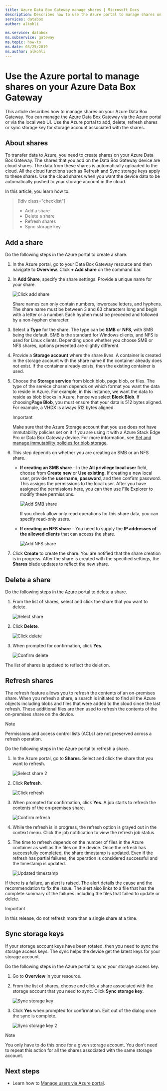 ```yaml
---
title: Azure Data Box Gateway manage shares | Microsoft Docs 
description: Describes how to use the Azure portal to manage shares on your Azure Data Box Gateway.
services: databox
author: alkohli

ms.service: databox
ms.subservice: gateway
ms.topic: how-to
ms.date: 03/25/2019
ms.author: alkohli
---
```

# Use the Azure portal to manage shares on your Azure Data Box Gateway 

This article describes how to manage shares on your Azure Data Box Gateway. You can manage the Azure Data Box Gateway via the Azure portal or via the local web UI. Use the Azure portal to add, delete, refresh shares or sync storage key for storage account associated with the shares.

## About shares

To transfer data to Azure, you need to create shares on your Azure Data Box Gateway. The shares that you add on the Data Box Gateway device are cloud shares. The data from these shares is automatically uploaded to the cloud. All the cloud functions such as Refresh and Sync storage keys apply to these shares. Use the cloud shares when you want the device data to be automatically pushed to your storage account in the cloud.

In this article, you learn how to:

> [!div class="checklist"]
> * Add a share
> * Delete a share
> * Refresh shares
> * Sync storage key


## Add a share

Do the following steps in the Azure portal to create a share.

1. In the Azure portal, go to your Data Box Gateway resource and then navigate to **Overview**. Click **+ Add share** on the command bar.
2. In **Add Share**, specify the share settings. Provide a unique name for your share. 

    ![Click add share](media/data-box-gateway-manage-shares/add-share-1.png)

    Share names can only contain numbers, lowercase letters, and hyphens. The share name must be between 3 and 63 characters long and begin with a letter or a number. Each hyphen must be preceded and followed by a non-hyphen character.

3. Select a **Type** for the share. The type can be **SMB** or **NFS**, with SMB being the default. SMB is the standard for Windows clients, and NFS is used for Linux clients. Depending upon whether you choose SMB or NFS shares, options presented are slightly different.

4. Provide a **Storage account** where the share lives. A container is created in the storage account with the share name if the container already does not exist. If the container already exists, then the existing container is used.  

5. Choose the **Storage service** from block blob, page blob, or files. The type of the service chosen depends on which format you want the data to reside in Azure. For example, in this instance, we want the data to reside as blob blocks in Azure, hence we select **Block Blob**. If choosing**Page Blob**, you must ensure that your data is 512 bytes aligned. For example, a VHDX is always 512 bytes aligned.

   > [!IMPORTANT]
   > Make sure that the Azure Storage account that you use does not have immutability policies set on it if you are using it with a Azure Stack Edge Pro or Data Box Gateway device. For more information, see [Set and manage immutability policies for blob storage](../storage/blobs/storage-blob-immutability-policies-manage.md).

6. This step depends on whether you are creating an SMB or an NFS share.
    - **If creating an SMB share** - In the **All privilege local user** field, choose from **Create new** or **Use existing**. If creating a new local user, provide the **username**, **password**, and then confirm password. This assigns the permissions to the local user. After you have assigned the permissions here, you can then use File Explorer to modify these permissions.

        ![Add SMB share](media/data-box-gateway-manage-shares/add-share-2.png)

        If you check allow only read operations for this share data, you can specify read-only users.
    - **If creating an NFS share** - You need to supply the **IP addresses of the allowed clients** that can access the share.

        ![Add NFS share](media/data-box-gateway-manage-shares/add-share-3.png)

7. Click **Create** to create the share. You are notified that the share creation is in progress. After the share is created with the specified settings, the **Shares** blade updates to reflect the new share.
 
## Delete a share

Do the following steps in the Azure portal to delete a share.

1. From the list of shares, select and click the share that you want to delete.

    ![Select share](media/data-box-gateway-manage-shares/delete-1.png)

2. Click **Delete**. 

    ![Click delete](media/data-box-gateway-manage-shares/delete-2.png)

3. When prompted for confirmation, click **Yes**.

    ![Confirm delete](media/data-box-gateway-manage-shares/delete-3.png)

The list of shares is updated to reflect the deletion.


## Refresh shares

The refresh feature allows you to refresh the contents of an on-premises share. When you refresh a share, a search is initiated to find all the Azure objects including blobs and files that were added to the cloud since the last refresh. These additional files are then used to refresh the contents of the on-premises share on the device. 

> [!NOTE]
> Permissions and access control lists (ACLs) are not preserved across a refresh operation. 

Do the following steps in the Azure portal to refresh a share.

1. In the Azure portal, go to **Shares**. Select and click the share that you want to refresh.

   ![Select share 2](media/data-box-gateway-manage-shares/refresh-1.png)

2. Click **Refresh**. 

   ![Click refresh](media/data-box-gateway-manage-shares/refresh-2.png)
 
3. When prompted for confirmation, click **Yes**. A job starts to refresh the contents of the on-premises share. 

   ![Confirm refresh](media/data-box-gateway-manage-shares/refresh-3.png)
 
4.   While the refresh is in progress, the refresh option is grayed out in the context menu. Click the job notification to view the refresh job status.

5. The time to refresh depends on the number of files in the Azure container as well as the files on the device. Once the refresh has successfully completed, the share timestamp is updated. Even if the refresh has partial failures, the operation is considered successful and the timestamp is updated. 

   ![Updated timestamp](media/data-box-gateway-manage-shares/refresh-4.png)
 
If there is a failure, an alert is raised. The alert details the cause and the recommendation to fix the issue. The alert also links to a file that has the complete summary of the failures including the files that failed to update or delete.

>[!IMPORTANT]
> In this release, do not refresh more than a single share at a time.

## Sync storage keys

If your storage account keys have been rotated, then you need to sync the storage access keys. The sync helps the device get the latest keys for your storage account.

Do the following steps in the Azure portal to sync your storage access key.

1. Go to **Overview** in your resource. 
2. From the list of shares, choose and click a share associated with the storage account that you need to sync. Click **Sync storage key**. 

     ![Sync storage key](media/data-box-gateway-manage-shares/sync-storage-key-1.png)

3. Click **Yes** when prompted for confirmation. Exit out of the dialog once the sync is complete.

     ![Sync storage key 2](media/data-box-gateway-manage-shares/sync-storage-key-2.png)

>[!NOTE]
> You only have to do this once for a given storage account. You don't need to repeat this action for all the shares associated with the same storage account.


## Next steps

- Learn how to [Manage users via Azure portal](data-box-gateway-manage-users.md).